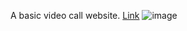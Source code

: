 A basic video call website.
[Link](https://vidchatjs.netlify.app)
![image](https://github.com/user-attachments/assets/44731be2-2e06-455f-9b21-b9936936e21b)
